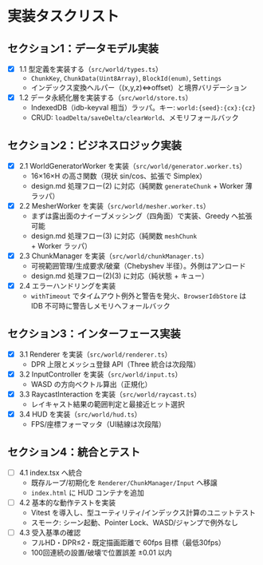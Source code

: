 # 実装タスクリスト

## セクション1：データモデル実装
- [x] 1.1 型定義を実装する（`src/world/types.ts`）
  - `ChunkKey`, `ChunkData(Uint8Array)`, `BlockId(enum)`, `Settings`
  - インデックス変換ヘルパー（(x,y,z)⇔offset）と境界バリデーション
- [x] 1.2 データ永続化層を実装する（`src/world/store.ts`）
  - IndexedDB（idb-keyval 相当）ラッパ。キー: `world:{seed}:{cx}:{cz}`
  - CRUD: `loadDelta/saveDelta/clearWorld`、メモリフォールバック

## セクション2：ビジネスロジック実装
- [x] 2.1 WorldGeneratorWorker を実装（`src/world/generator.worker.ts`）
  - 16×16×H の高さ関数（現状 sin/cos、拡張で Simplex）
  - design.md 処理フロー(2) に対応（純関数 `generateChunk` + Worker 薄ラッパ）
- [x] 2.2 MesherWorker を実装（`src/world/mesher.worker.ts`）
  - まずは露出面のナイーブメッシング（四角面）で実装、Greedy へ拡張可能
  - design.md 処理フロー(3) に対応（純関数 `meshChunk` + Worker ラッパ）
- [x] 2.3 ChunkManager を実装（`src/world/chunkManager.ts`）
  - 可視範囲管理/生成要求/破棄（Chebyshev 半径）。外側はアンロード
  - design.md 処理フロー(2)(3) に対応（純状態 + キュー）
- [x] 2.4 エラーハンドリングを実装
  - `withTimeout` でタイムアウト例外と警告を発火、`BrowserIdbStore` は IDB 不可時に警告しメモリへフォールバック

## セクション3：インターフェース実装
- [x] 3.1 Renderer を実装（`src/world/renderer.ts`）
  - DPR 上限とメッシュ登録 API（Three 統合は次段階）
- [x] 3.2 InputController を実装（`src/world/input.ts`）
  - WASD の方向ベクトル算出（正規化）
- [x] 3.3 RaycastInteraction を実装（`src/world/raycast.ts`）
  - レイキャスト結果の範囲判定と最接近ヒット選択
- [x] 3.4 HUD を実装（`src/world/hud.ts`）
  - FPS/座標フォーマッタ（UI結線は次段階）

## セクション4：統合とテスト
- [ ] 4.1 index.tsx へ統合
  - 既存ループ/初期化を `Renderer/ChunkManager/Input` へ移譲
  - `index.html` に HUD コンテナを追加
- [ ] 4.2 基本的な動作テストを実装
  - Vitest を導入し、型ユーティリティ/インデックス計算のユニットテスト
  - スモーク: シーン起動、Pointer Lock、WASD/ジャンプで例外なし
- [ ] 4.3 受入基準の確認
  - フルHD・DPR≤2・既定描画距離で 60fps 目標（最低30fps）
  - 100回連続の設置/破壊で位置誤差 ±0.01 以内

